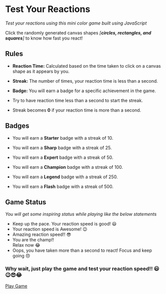 # Test Your Reactions
*Test your reactions using this mini color game built using JavaScript*

Click the randomly generated canvas shapes *[**circles, rectangles, and squares**]* to know how fast you react!

## Rules
- **Reaction Time:** Calculated based on the time taken to click on a canvas shape as it appears by you.

- **Streak:** The number of times, your reaction time is less than a second.

- **Badge:** You will earn a badge for a specific achievement in the game.

- Try to have reaction time less than a second to start the streak.

- Streak becomes **0** if your reaction time is more than a second.

## Badges
- You will earn a **Starter** badge with a streak of 10.

- You will earn a **Sharp** badge with a streak of 25.

- You will earn a **Expert** badge with a streak of 50.

- You will earn a **Champion** badge with a streak of 100.

- You will earn a **Legend** badge with a streak of 250.

- You will earn a **Flash** badge with a streak of 500.

## Game Status
*You will get some inspiring status while playing like the below statements*
- Keep up the pace. Your reaction speed is good! 😃
- Your reaction speed is Awesome! 😉
- Amazing reaction speed!! 😎
- You are the champ!! <br/> Relax now 😂
- Oops, you have taken more than a second to react! Focus and keep going 😞

### Why wait, just play the game and test your reaction speed!! 😃😉😎😂
[Play Game](https://iamsainikhil.github.io/reaction-tester)
